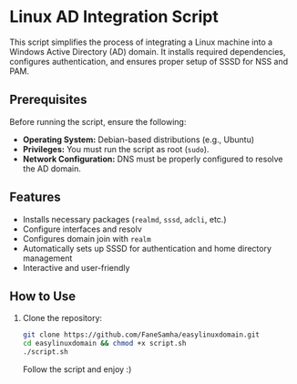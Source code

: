 # Linux AD Integration Script

This script simplifies the process of integrating a Linux machine into a Windows Active Directory (AD) domain. It installs required dependencies, configures authentication, and ensures proper setup of SSSD for NSS and PAM.

## Prerequisites

Before running the script, ensure the following:

- **Operating System:** Debian-based distributions (e.g., Ubuntu)
- **Privileges:** You must run the script as root (`sudo`).
- **Network Configuration:** DNS must be properly configured to resolve the AD domain.

## Features

- Installs necessary packages (`realmd`, `sssd`, `adcli`, etc.)
- Configure interfaces and resolv
- Configures domain join with `realm`
- Automatically sets up SSSD for authentication and home directory management
- Interactive and user-friendly

## How to Use

1. Clone the repository:
   ```bash
   git clone https://github.com/FaneSamha/easylinuxdomain.git
   cd easylinuxdomain && chmod +x script.sh
   ./script.sh
   ```

   Follow the script and enjoy :) 
